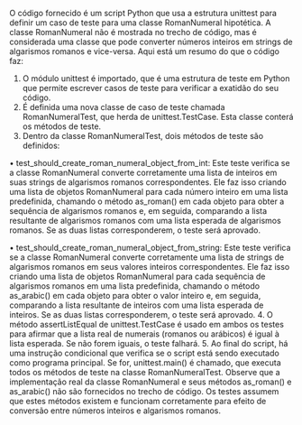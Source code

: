 O código fornecido é um script Python que usa a estrutura unittest para definir um caso de teste para uma classe RomanNumeral hipotética. A classe RomanNumeral não é mostrada no trecho de código, mas é considerada uma classe que pode converter números inteiros em strings de algarismos romanos e vice-versa.
Aqui está um resumo do que o código faz:
1. O módulo unittest é importado, que é uma estrutura de teste em Python que permite escrever casos de teste para verificar a exatidão do seu código.
2. É definida uma nova classe de caso de teste chamada RomanNumeralTest, que herda de unittest.TestCase. Esta classe conterá os métodos de teste.
3. Dentro da classe RomanNumeralTest, dois métodos de teste são definidos:

• test_should_create_roman_numeral_object_from_int: Este teste verifica se a classe RomanNumeral converte corretamente uma lista de inteiros em suas strings de algarismos romanos correspondentes. Ele faz isso criando uma lista de objetos RomanNumeral para cada número inteiro em uma lista predefinida, chamando o método as_roman() em cada objeto para obter a sequência de algarismos romanos e, em seguida, comparando a lista resultante de algarismos romanos com uma lista esperada de algarismos romanos. Se as duas listas corresponderem, o teste será aprovado.

• test_should_create_roman_numeral_object_from_string: Este teste verifica se a classe RomanNumeral converte corretamente uma lista de strings de algarismos romanos em seus valores inteiros correspondentes. Ele faz isso criando uma lista de objetos RomanNumeral para cada sequência de algarismos romanos em uma lista predefinida, chamando o método as_arabic() em cada objeto para obter o valor inteiro e, em seguida, comparando a lista resultante de inteiros com uma lista esperada de inteiros. Se as duas listas corresponderem, o teste será aprovado.
4. O método assertListEqual de unittest.TestCase é usado em ambos os testes para afirmar que a lista real de numerais (romanos ou arábicos) é igual à lista esperada. Se não forem iguais, o teste falhará.
5. Ao final do script, há uma instrução condicional que verifica se o script está sendo executado como programa principal. Se for, unittest.main() é chamado, que executa todos os métodos de teste na classe RomanNumeralTest.
Observe que a implementação real da classe RomanNumeral e seus métodos as_roman() e as_arabic() não são fornecidos no trecho de código. Os testes assumem que estes métodos existem e funcionam corretamente para efeito de conversão entre números inteiros e algarismos romanos.
